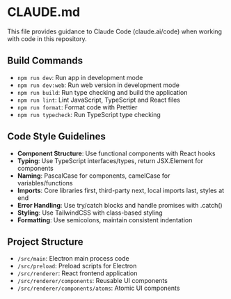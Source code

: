 # CLAUDE.md

This file provides guidance to Claude Code (claude.ai/code) when working with code in this repository.

## Build Commands
- `npm run dev`: Run app in development mode
- `npm run dev:web`: Run web version in development mode
- `npm run build`: Run type checking and build the application
- `npm run lint`: Lint JavaScript, TypeScript and React files
- `npm run format`: Format code with Prettier
- `npm run typecheck`: Run TypeScript type checking

## Code Style Guidelines
- **Component Structure**: Use functional components with React hooks
- **Typing**: Use TypeScript interfaces/types, return JSX.Element for components
- **Naming**: PascalCase for components, camelCase for variables/functions
- **Imports**: Core libraries first, third-party next, local imports last, styles at end
- **Error Handling**: Use try/catch blocks and handle promises with .catch()
- **Styling**: Use TailwindCSS with class-based styling
- **Formatting**: Use semicolons, maintain consistent indentation

## Project Structure
- `/src/main`: Electron main process code
- `/src/preload`: Preload scripts for Electron
- `/src/renderer`: React frontend application
- `/src/renderer/components`: Reusable UI components
- `/src/renderer/components/atoms`: Atomic UI components